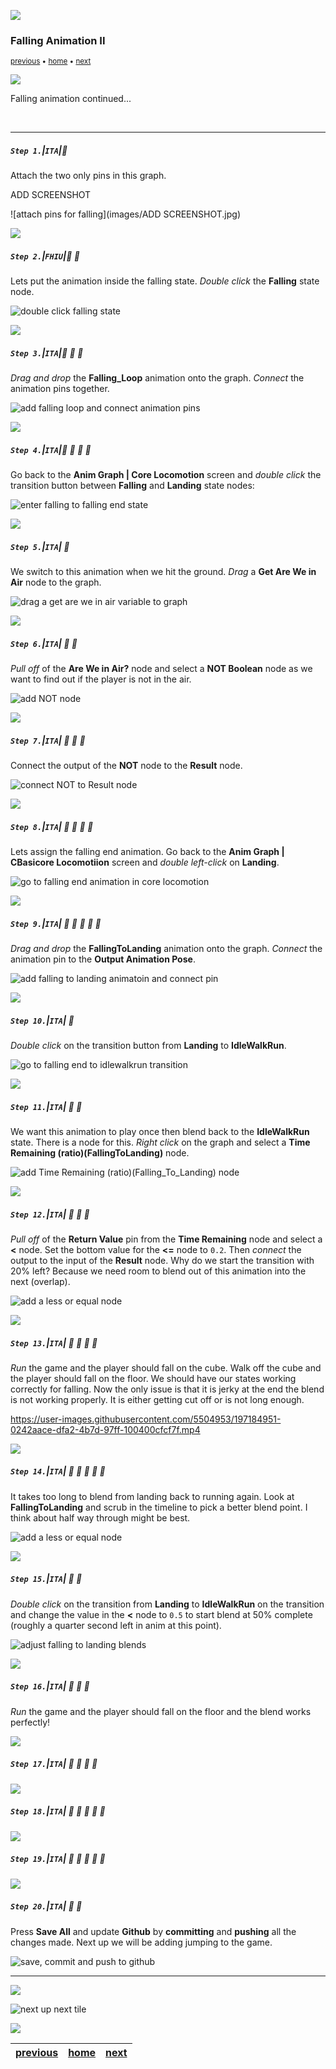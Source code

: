![](../images/line3.png)

### Falling Animation II

<sub>[previous](../falling/README.md#user-content-falling-animation) • [home](../README.md#user-content-ue4-animations) • [next](../jumping/README.md#user-content-jumping-animation)</sub>

![](../images/line3.png)

Falling animation continued...

<br>

---


##### `Step 1.`\|`ITA`|:small_blue_diamond:

Attach the two only pins in this graph.

ADD SCREENSHOT 

![attach pins for falling](images/ADD SCREENSHOT.jpg)

![](../images/line2.png)

##### `Step 2.`\|`FHIU`|:small_blue_diamond: :small_blue_diamond: 

Lets put the animation inside the falling state. *Double click* the **Falling** state node.

![double click falling state](images/DoubleClickFallingState.png)

![](../images/line2.png)

##### `Step 3.`\|`ITA`|:small_blue_diamond: :small_blue_diamond: :small_blue_diamond:

*Drag and drop* the **Falling_Loop** animation onto the graph. *Connect* the animation pins together.

![add falling loop and connect animation pins](images/PlayFallingLoopAnim.png)

![](../images/line2.png)

##### `Step 4.`\|`ITA`|:small_blue_diamond: :small_blue_diamond: :small_blue_diamond: :small_blue_diamond:

Go back to the **Anim Graph | Core Locomotion** screen and *double click* the transition button between **Falling** and **Landing** state nodes:

![enter falling to falling end state](images/FallingToFallingEndTransition.png)

![](../images/line2.png)

##### `Step 5.`\|`ITA`| :small_orange_diamond:

We switch to this animation when we hit the ground. *Drag* a **Get Are We in Air** node to the graph.

![drag a get are we in air variable to graph](images/GetAreWeInAirNOT.png)

![](../images/line2.png)

##### `Step 6.`\|`ITA`| :small_orange_diamond: :small_blue_diamond:

*Pull off* of the **Are We in Air?** node and select a **NOT Boolean** node as we want to find out if the player is not in the air.

![add NOT node](images/PullOffNOTBool.png)

![](../images/line2.png)

##### `Step 7.`\|`ITA`| :small_orange_diamond: :small_blue_diamond: :small_blue_diamond:

Connect the output of the **NOT** node to the **Result** node.

![connect NOT to Result node](images/ConnectNotToEnterTransition.png)

![](../images/line2.png)

##### `Step 8.`\|`ITA`| :small_orange_diamond: :small_blue_diamond: :small_blue_diamond: :small_blue_diamond:

Lets assign the falling end animation. Go back to the **Anim Graph | CBasicore Locomotiion** screen and *double left-click* on **Landing**.

![go to falling end animation in core locomotion](images/DoubleClickFallingEnd.png)

![](../images/line2.png)

##### `Step 9.`\|`ITA`| :small_orange_diamond: :small_blue_diamond: :small_blue_diamond: :small_blue_diamond: :small_blue_diamond:

*Drag and drop* the **FallingToLanding** animation onto the graph. *Connect* the animation pin to the **Output Animation Pose**.

![add falling to landing animatoin and connect pin](images/FallingToLandingConnectAnim.png)

![](../images/line2.png)

##### `Step 10.`\|`ITA`| :large_blue_diamond:

*Double click* on the transition button from **Landing** to **IdleWalkRun**.

![go to falling end to idlewalkrun transition](images/DoubleClickTransitionToEnd.png)

![](../images/line2.png)

##### `Step 11.`\|`ITA`| :large_blue_diamond: :small_blue_diamond: 

We want this animation to play once then blend back to the **IdleWalkRun** state. There is a node for this. *Right click* on the graph and select a **Time Remaining (ratio)(FallingToLanding)** node.

![add Time Remaining (ratio)(Falling_To_Landing) node](images/TimeRemainingRatioFallEnd.png)

![](../images/line2.png)


##### `Step 12.`\|`ITA`| :large_blue_diamond: :small_blue_diamond: :small_blue_diamond: 

*Pull off* of the **Return Value** pin from the **Time Remaining** node and select a **<** node. Set the bottom value for the **<=** node to `0.2`. Then *connect* the output to the input of the **Result** node. Why do we start the transition with 20% left?  Because we need room to blend out of this animation into the next (overlap).

![add a less or equal node](images/LessEqualTimeRemaining.png)

![](../images/line2.png)

##### `Step 13.`\|`ITA`| :large_blue_diamond: :small_blue_diamond: :small_blue_diamond:  :small_blue_diamond: 

*Run* the game and the player should fall on the cube. Walk off the cube and the player should fall on the floor. We should have our states working correctly for falling. Now the only issue is that it is jerky at the end the blend is not working properly.  It is either getting cut off or is not long enough.

https://user-images.githubusercontent.com/5504953/197184951-0242aace-dfa2-4b7d-97ff-100400cfcf7f.mp4

![](../images/line2.png)

##### `Step 14.`\|`ITA`| :large_blue_diamond: :small_blue_diamond: :small_blue_diamond: :small_blue_diamond:  :small_blue_diamond: 

It takes too long to blend from landing back to running again.  Look at **FallingToLanding** and scrub in the timeline to pick a better blend point.  I think about half way through might be best.

![add a less or equal node](images/lookAtBlend.png)

![](../images/line2.png)

##### `Step 15.`\|`ITA`| :large_blue_diamond: :small_orange_diamond: 


*Double click*  on the transition from **Landing** to **IdleWalkRun** on the transition and change the value in the **<** node to `0.5` to start blend at 50% complete (roughly a quarter second left in anim at this point).

![adjust falling to landing blends](images/AdjustBlend.png)

![](../images/line2.png)

##### `Step 16.`\|`ITA`| :large_blue_diamond: :small_orange_diamond:   :small_blue_diamond: 

*Run* the game and the player should fall on the floor and the blend works perfectly!

![](../images/line2.png)

##### `Step 17.`\|`ITA`| :large_blue_diamond: :small_orange_diamond:   :small_blue_diamond: :small_blue_diamond: 


![](../images/line2.png)

##### `Step 18.`\|`ITA`| :large_blue_diamond: :small_orange_diamond:   :small_blue_diamond: :small_blue_diamond: :small_blue_diamond: 


![](../images/line2.png)

##### `Step 19.`\|`ITA`| :large_blue_diamond: :small_orange_diamond:   :small_blue_diamond: :small_blue_diamond: :small_blue_diamond: 



![](../images/line2.png)

##### `Step 20.`\|`ITA`| :large_blue_diamond: :large_blue_diamond:

Press **Save All** and update **Github** by **committing** and **pushing** all the changes made. Next up we will be adding jumping to the game.

![save, commit and push to github](images/GitHub.png)
___


![](../images/line1.png)

<!-- <img src="https://via.placeholder.com/1000x100/45D7CA/000000/?text=Next Up - Jumping Animation"> -->
![next up next tile](images/banner.png)

![](../images/line1.png)

| [previous](../falling/README.md#user-content-falling-animation)| [home](../README.md#user-content-ue4-animations) | [next](../jumping/README.md#user-content-jumping-animation)|
|---|---|---|




